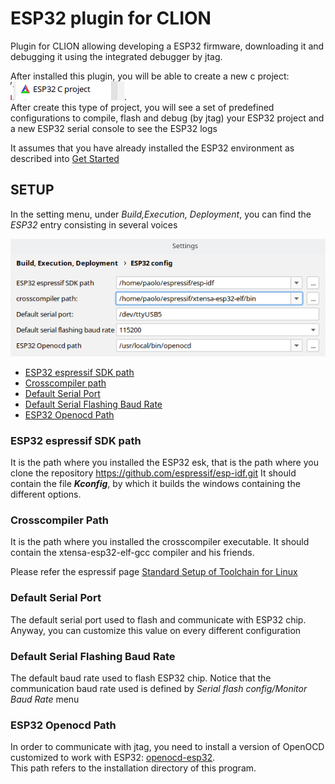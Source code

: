 # ESP32 plugin for CLION

Plugin for CLION allowing developing a ESP32 firmware, downloading it and debugging it using the integrated debugger by jtag.

After installed this plugin, you will be able to create a new c project: ![ESP32](/docs/images/ESP32-project.png).  
 After create this type of project, you will see a set of predefined configurations to compile, flash and debug (by jtag) your ESP32 project and a new ESP32 serial console to see the ESP32 logs   


 
It assumes that you have already installed the ESP32 environment as described into  [Get Started](https://docs.espressif.com/projects/esp-idf/en/latest/esp32/get-started/index.html#get-started)

## SETUP
In the setting menu, under *Build,Execution, Deployment*, you can find the *ESP32* entry consisting in several voices

![setup](/docs/images/setup.png)

- [ESP32 espressif SDK path](#esp32-espressif-sdk-path)
- [Crosscompiler path](#crosscompiler-path)
- [Default Serial Port](#default-serial-port)
- [Default Serial Flashing Baud Rate](#default-serial-flashing-baud-rate)
- [ESP32 Openocd Path](#esp32-openocd-path)

### ESP32 espressif SDK path

It is the path where you installed the ESP32 esk, that is the path where you clone the repository
https://github.com/espressif/esp-idf.git
It should contain the file ***Kconfig***, by which it builds the windows containing the different options.

### Crosscompiler Path

It is the path where you installed the crosscompiler executable. It should contain the xtensa-esp32-elf-gcc compiler and his friends.

Please refer the espressif page [Standard Setup of Toolchain for Linux](https://docs.espressif.com/projects/esp-idf/en/latest/esp32/get-started-legacy/linux-setup.html#standard-setup-of-toolchain-for-linux-legacy-gnu-make)

### Default Serial Port
The default serial port used to flash and communicate with ESP32 chip.  
Anyway, you can customize this value on every different configuration 

### Default Serial Flashing Baud Rate 

The default baud rate used to flash ESP32 chip. 
Notice that the communication baud rate used is defined by *Serial flash config/Monitor Baud Rate* menu 

### ESP32 Openocd Path
In order to communicate with jtag, you need to install a version of OpenOCD customized to work with ESP32: [openocd-esp32](https://github.com/espressif/openocd-esp32).  
This path refers to the installation directory of this program.